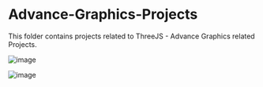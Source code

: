 # Advance-Graphics-Projects

This folder contains projects related to ThreeJS - Advance Graphics related Projects.


![image](https://user-images.githubusercontent.com/53758828/115929543-fd132d80-a455-11eb-8768-ea15e24536a2.png)

![image](https://user-images.githubusercontent.com/53758828/115929673-2e8bf900-a456-11eb-9ae2-9448dce256b4.png)

